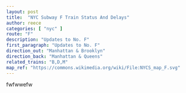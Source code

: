 ```yaml
---
layout: post
title:  "NYC Subway F Train Status And Delays"
author: reece
categories: [ "nyc" ]
route: "F"
description: "Updates to No. F"
first_paragraph: "Updates to No. F"
direction_out: "Manhattan & Brooklyn"
direction_back: "Manhattan & Queens"
related_trains: "B,D,M"
map_ref: "https://commons.wikimedia.org/wiki/File:NYCS_map_F.svg"
---
```


fwfwwefw

